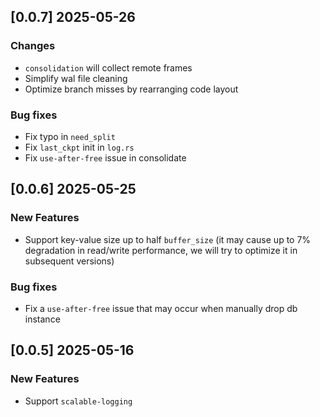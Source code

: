 ## [0.0.7] 2025-05-26
### Changes
- `consolidation` will collect remote frames
- Simplify wal file cleaning
- Optimize branch misses by rearranging code layout

### Bug fixes
- Fix typo in `need_split`
- Fix `last_ckpt` init in `log.rs`
- Fix `use-after-free` issue in consolidate

## [0.0.6] 2025-05-25
### New Features
- Support key-value size up to half `buffer_size` (it may cause up to 7% degradation in read/write performance, we will try to optimize it in subsequent versions)

### Bug fixes
- Fix a `use-after-free` issue that may occur when manually drop db instance

## [0.0.5] 2025-05-16
### New Features
- Support `scalable-logging`